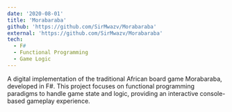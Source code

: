 ```yaml
---
date: '2020-08-01'
title: 'Morabaraba'
github: 'https://github.com/SirMwazv/Morabaraba'
external: 'https://github.com/SirMwazv/Morabaraba'
tech:
  - F#
  - Functional Programming
  - Game Logic
---
```


A digital implementation of the traditional African board game Morabaraba, developed in F#. This project focuses on functional programming paradigms to handle game state and logic, providing an interactive console-based gameplay experience.
